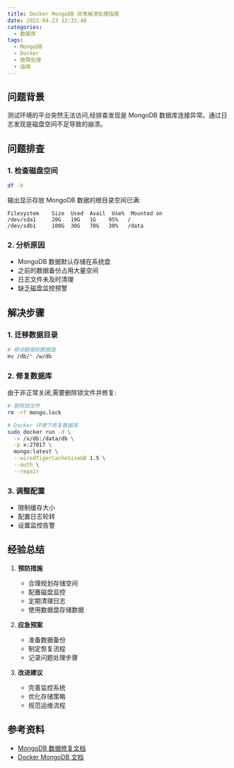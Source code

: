 ```yaml
---
title: Docker MongoDB 异常崩溃处理指南
date: 2022-04-23 12:31:48
categories:
  - 数据库
tags:
  - MongoDB
  - Docker
  - 故障处理
  - 运维
---
```


## 问题背景

测试环境的平台突然无法访问,经排查发现是 MongoDB 数据库连接异常。通过日志发现是磁盘空间不足导致的崩溃。

## 问题排查

### 1. 检查磁盘空间
```bash
df -h
```
输出显示存放 MongoDB 数据的根目录空间已满:
```
Filesystem    Size  Used  Avail  Use%  Mounted on
/dev/sda1     20G   19G   1G    95%   /
/dev/sdb1     100G  30G   70G   30%   /data
```

### 2. 分析原因
- MongoDB 数据默认存储在系统盘
- 之前的数据备份占用大量空间
- 日志文件未及时清理
- 缺乏磁盘监控预警

## 解决步骤

### 1. 迁移数据目录
```bash
# 移动数据到数据盘
mv /db/* /w/db
```

### 2. 修复数据库
由于非正常关闭,需要删除锁文件并修复:
```bash
# 删除锁文件
rm -rf mongo.lock

# Docker 环境下修复数据库
sudo docker run -d \
  -v /x/db:/data/db \
  -p x:27017 \
  mongo:latest \
  --wiredTigerCacheSizeGB 1.5 \
  --auth \
  --repair
```

### 3. 调整配置
- 限制缓存大小
- 配置日志轮转
- 设置监控告警

## 经验总结

1. **预防措施**
   - 合理规划存储空间
   - 配置磁盘监控
   - 定期清理日志
   - 使用数据盘存储数据

2. **应急预案**
   - 准备数据备份
   - 制定恢复流程
   - 记录问题处理步骤

3. **改进建议**
   - 完善监控系统
   - 优化存储策略
   - 规范运维流程

## 参考资料
- [MongoDB 数据修复文档](https://docs.mongodb.com/manual/tutorial/recover-data-following-unexpected-shutdown/)
- [Docker MongoDB 文档](https://hub.docker.com/_/mongo)
